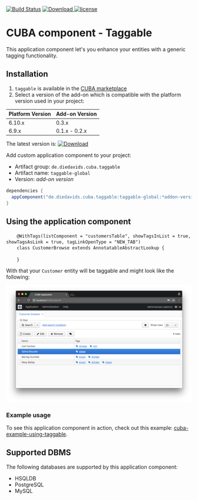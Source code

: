[![Build Status](https://travis-ci.com/mariodavid/cuba-component-taggable.svg?branch=master)](https://travis-ci.com/mariodavid/cuba-component-taggable)
[ ![Download](https://api.bintray.com/packages/mariodavid/cuba-components/cuba-component-taggable/images/download.svg) ](https://bintray.com/mariodavid/cuba-components/cuba-component-taggable/_latestVersion)
[![license](https://img.shields.io/badge/license-Apache%20License%202.0-blue.svg?style=flat)](http://www.apache.org/licenses/LICENSE-2.0)

CUBA component - Taggable
======================

This application component let's you enhance your entities with a generic tagging functionality. 

## Installation

1. `taggable` is available in the [CUBA marketplace](https://www.cuba-platform.com/marketplace)
2. Select a version of the add-on which is compatible with the platform version used in your project:

| Platform Version | Add-on Version |
| ---------------- | -------------- |
| 6.10.x           | 0.3.x          |
| 6.9.x            | 0.1.x - 0.2.x  |


The latest version is: [ ![Download](https://api.bintray.com/packages/mariodavid/cuba-components/cuba-component-taggable/images/download.svg) ](https://bintray.com/mariodavid/cuba-components/cuba-component-taggable/_latestVersion)

Add custom application component to your project:

* Artifact group: `de.diedavids.cuba.taggable`
* Artifact name: `taggable-global`
* Version: *add-on version*

```groovy
dependencies {
  appComponent("de.diedavids.cuba.taggable:taggable-global:*addon-version*")
}
```


## Using the application component


        @WithTags(listComponent = "customersTable", showTagsInList = true, showTagsAsLink = true, tagLinkOpenType = "NEW_TAB")
        class CustomerBrowse extends AnnotatableAbstractLookup {
        
        }
        

With that your `Customer` entity will be taggable and might look like the following:


![customer-browse-with-tags](https://github.com/mariodavid/cuba-component-taggable/blob/master/img/1-customer-browse-with-tags.png)


### Example usage
To see this application component in action, check out this example: [cuba-example-using-taggable](https://github.com/mariodavid/cuba-example-using-taggable).



## Supported DBMS

The following databases are supported by this application component:

* HSQLDB
* PostgreSQL
* MySQL
